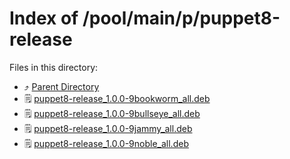 
# Index of /pool/main/p/puppet8-release
Files in this directory:
- ⤴ [Parent Directory](../)
- 🗒 [puppet8-release_1.0.0-9bookworm_all.deb](puppet8-release_1.0.0-9bookworm_all.deb)
- 🗒 [puppet8-release_1.0.0-9bullseye_all.deb](puppet8-release_1.0.0-9bullseye_all.deb)
- 🗒 [puppet8-release_1.0.0-9jammy_all.deb](puppet8-release_1.0.0-9jammy_all.deb)
- 🗒 [puppet8-release_1.0.0-9noble_all.deb](puppet8-release_1.0.0-9noble_all.deb)
